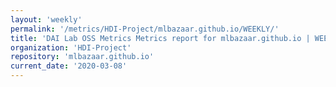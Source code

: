 ```yaml
---
layout: 'weekly'
permalink: '/metrics/HDI-Project/mlbazaar.github.io/WEEKLY/'
title: 'DAI Lab OSS Metrics Metrics report for mlbazaar.github.io | WEEKLY-REPORT-2020-03-08'
organization: 'HDI-Project'
repository: 'mlbazaar.github.io'
current_date: '2020-03-08'
---
```

